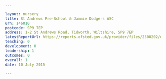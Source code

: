```yaml
---

layout: nursery
title: St Andrews Pre-School & Jammie Dodgers ASC
urn: 146010
postcode: SP9 7EP
address: 1-2 St Andrews Road, Tidworth, Wiltshire, SP9 7EP
latestReportUrl: https://reports.ofsted.gov.uk/provider/files/2500202/urn/146010.pdf
teaching: 0
development: 0
leadership: 1
outcomes: 0
overall: 1
date: 10 July 2015

---
```

